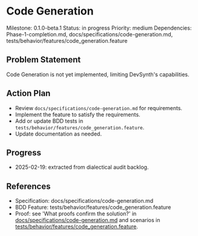 # Code Generation
Milestone: 0.1.0-beta.1
Status: in progress
Priority: medium
Dependencies: Phase-1-completion.md, docs/specifications/code-generation.md, tests/behavior/features/code_generation.feature

## Problem Statement
Code Generation is not yet implemented, limiting DevSynth's capabilities.


## Action Plan
- Review `docs/specifications/code-generation.md` for requirements.
- Implement the feature to satisfy the requirements.
- Add or update BDD tests in `tests/behavior/features/code_generation.feature`.
- Update documentation as needed.

## Progress
- 2025-02-19: extracted from dialectical audit backlog.

## References
- Specification: docs/specifications/code-generation.md
- BDD Feature: tests/behavior/features/code_generation.feature
- Proof: see 'What proofs confirm the solution?' in [docs/specifications/code-generation.md](../docs/specifications/code-generation.md) and scenarios in [tests/behavior/features/code_generation.feature](../tests/behavior/features/code_generation.feature).
